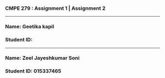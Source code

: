 ### CMPE 279 : Assignment 1 | Assignment 2
----------------------------------------------
### Name: Geetika kapil
### Student ID:
----------------------------------------------
### Name: Zeel Jayeshkumar Soni
### Student ID: 015337465
